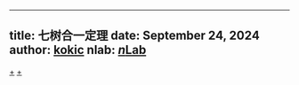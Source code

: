 
---
title: 七树合一定理
date: September 24, 2024
author: [kokic](/kokic.md)
nlab: [$n$Lab](https://ncatlab.org/nlab/show/seven+trees+in+one)
---

[+](/data-structure/binary-tree.md#:embed)
[+](/data-structure/blass-lawvere.md#:embed)
